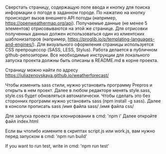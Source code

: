 Сверстать страницу, содержащую поле ввода и кнопку для поиска информации о погоде в заданном городе. По нажатию на кнопку происходит вызов внешнего API погоды (например, https://openweathermap.org/api). Получаемые данные (не менее 5 элементов) отрисовываются на этой же странице. Для отрисовки полученных данных должен использоваться один из клиентских шаблонизаторов (например, https://proglib.io/p/templating-languages-and-engines/). Для визуального оформления страницы используется CSS препроцессор (SASS, LESS, Stylus). Работа делается в публичном github-репозитории. Все необходимые инструкции для локального запуска проекта должны быть описаны в README.md в корне проекта.

Страницу можно найти по адресу https://juliazenovskaya.github.io/weatherforecast/

Чтобы изменить sass стили, нужно установить программу Prepros и открыть в нем проект. Далее в любом редакторе менять style.sass, style.css будет обновляться автоматически. Чтобы сделать это без сторонних программ нужно установить sass (npm install -g sass). Далее в консоли прописать sass /имя файла sass/ /имя файла css/

Для запуска проекта при клонировании в cmd:
'npm i'
Далее откройте файл index.html

Если вы чтолибо измените в скриптах script.js или work.js, вам нужно перед запуском в cmd:
'npm run build'

If you want to run test, write in cmd:
'npm run test'
